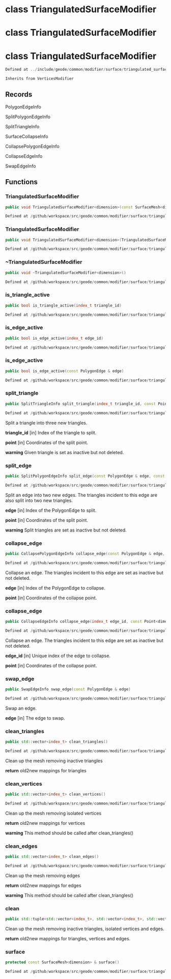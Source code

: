 # class TriangulatedSurfaceModifier

# class TriangulatedSurfaceModifier

# class TriangulatedSurfaceModifier

```cpp
Defined at ../include/geode/common/modifier/surface/triangulated_surface_modifier.h#26
```

```cpp
Inherits from VerticesModifier
```



## Records

PolygonEdgeInfo

SplitPolygonEdgeInfo

SplitTriangleInfo

SurfaceCollapseInfo

CollapsePolygonEdgeInfo

CollapseEdgeInfo

SwapEdgeInfo



## Functions

### TriangulatedSurfaceModifier

```cpp
public void TriangulatedSurfaceModifier<dimension>(const SurfaceMesh<dimension> & surface, TriangulatedSurfaceBuilder<dimension> & builder)
```

```cpp
Defined at /github/workspace/src/geode/common/modifier/surface/triangulated_surface_modifier.cpp#1145
```

### TriangulatedSurfaceModifier

```cpp
public void TriangulatedSurfaceModifier<dimension>(TriangulatedSurfaceModifier<dimension> && other)
```

```cpp
Defined at /github/workspace/src/geode/common/modifier/surface/triangulated_surface_modifier.cpp#1153
```

### ~TriangulatedSurfaceModifier

```cpp
public void ~TriangulatedSurfaceModifier<dimension>()
```

```cpp
Defined at /github/workspace/src/geode/common/modifier/surface/triangulated_surface_modifier.cpp#1161
```

### is_triangle_active

```cpp
public bool is_triangle_active(index_t triangle_id)
```

```cpp
Defined at /github/workspace/src/geode/common/modifier/surface/triangulated_surface_modifier.cpp#1174
```

### is_edge_active

```cpp
public bool is_edge_active(index_t edge_id)
```

```cpp
Defined at /github/workspace/src/geode/common/modifier/surface/triangulated_surface_modifier.cpp#1181
```

### is_edge_active

```cpp
public bool is_edge_active(const PolygonEdge & edge)
```

```cpp
Defined at /github/workspace/src/geode/common/modifier/surface/triangulated_surface_modifier.cpp#1188
```

### split_triangle

```cpp
public SplitTriangleInfo split_triangle(index_t triangle_id, const Point<dimension> & point)
```

```cpp
Defined at /github/workspace/src/geode/common/modifier/surface/triangulated_surface_modifier.cpp#1195
```

 Split a triangle into three new triangles.

**triangle_id** [in] Index of the triangle to split.

**point** [in] Coordinates of the split point.

**warning** Given triangle is set as inactive but not deleted.

### split_edge

```cpp
public SplitPolygonEdgeInfo split_edge(const PolygonEdge & edge, const Point<dimension> & point)
```

```cpp
Defined at /github/workspace/src/geode/common/modifier/surface/triangulated_surface_modifier.cpp#1203
```

 Split an edge into two new edges. The triangles incident to this edge are also split into two new triangles.

**edge** [in] Index of the PolygonEdge to split.

**point** [in] Coordinates of the split point.

**warning** Split triangles are set as inactive but not deleted.

### collapse_edge

```cpp
public CollapsePolygonEdgeInfo collapse_edge(const PolygonEdge & edge, const Point<dimension> & point)
```

```cpp
Defined at /github/workspace/src/geode/common/modifier/surface/triangulated_surface_modifier.cpp#1211
```

 Collapse an edge. The triangles incident to this edge are set as inactive but not deleted.

**edge** [in] Index of the PolygonEdge to collapse.

**point** [in] Coordinates of the collapse point.

### collapse_edge

```cpp
public CollapseEdgeInfo collapse_edge(index_t edge_id, const Point<dimension> & point)
```

```cpp
Defined at /github/workspace/src/geode/common/modifier/surface/triangulated_surface_modifier.cpp#1219
```

 Collapse an edge. The triangles incident to this edge are set as inactive but not deleted.

**edge_id** [in] Unique index of the edge to collapse.

**point** [in] Coordinates of the collapse point.

### swap_edge

```cpp
public SwapEdgeInfo swap_edge(const PolygonEdge & edge)
```

```cpp
Defined at /github/workspace/src/geode/common/modifier/surface/triangulated_surface_modifier.cpp#1257
```

 Swap an edge.

**edge** [in] The edge to swap.

### clean_triangles

```cpp
public std::vector<index_t> clean_triangles()
```

```cpp
Defined at /github/workspace/src/geode/common/modifier/surface/triangulated_surface_modifier.cpp#1227
```

 Clean up the mesh removing inactive triangles

**return** old2new mappings for triangles

### clean_vertices

```cpp
public std::vector<index_t> clean_vertices()
```

```cpp
Defined at /github/workspace/src/geode/common/modifier/surface/triangulated_surface_modifier.cpp#1234
```

 Clean up the mesh removing isolated vertices

**return** old2new mappings for vertices

**warning** This method should be called after clean_triangles()

### clean_edges

```cpp
public std::vector<index_t> clean_edges()
```

```cpp
Defined at /github/workspace/src/geode/common/modifier/surface/triangulated_surface_modifier.cpp#1241
```

 Clean up the mesh removing edges

**return** old2new mappings for edges

**warning** This method should be called after clean_triangles()

### clean

```cpp
public std::tuple<std::vector<index_t>, std::vector<index_t>, std::vector<index_t> > clean()
```

 Clean up the mesh removing inactive triangles, isolated vertices and edges.

**return** old2new mappings for triangles, vertices and edges.

### surface

```cpp
protected const SurfaceMesh<dimension> & surface()
```

```cpp
Defined at /github/workspace/src/geode/common/modifier/surface/triangulated_surface_modifier.cpp#1167
```



